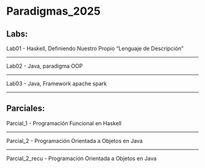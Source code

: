 # Paradigmas_2025

## Labs:

Lab01 - Haskell, Definiendo Nuestro Propio “Lenguaje de
Descripción”

---

Lab02 - Java, paradigma OOP

---

Lab03 - Java, Framework apache spark

---

## Parciales:

Parcial_1 - Programación Funcional en Haskell

---

Parcial_2 - Programación Orientada a Objetos en Java

---

Parcial_2_recu - Programación Orientada a Objetos en Java
